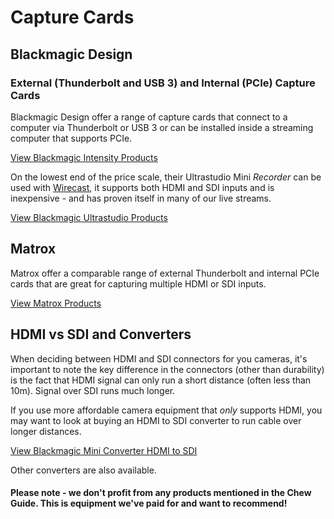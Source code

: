 # Capture Cards

## Blackmagic Design

### External (Thunderbolt and USB 3) and Internal (PCIe) Capture Cards

Blackmagic Design offer a range of capture cards that connect to a computer via Thunderbolt or USB 3 or can be installed inside a streaming computer that supports PCIe. 

[View Blackmagic Intensity Products](https://www.blackmagicdesign.com/uk/products/intensity)

On the lowest end of the price scale, their Ultrastudio Mini *Recorder* can be used with [Wirecast](http://chew.tv/guide/encoder_setup/wirecast), it supports both HDMI and SDI inputs and is inexpensive - and has proven itself in many of our live streams.

[View Blackmagic Ultrastudio Products](https://www.blackmagicdesign.com/uk/products/ultrastudiothunderbolt)

## Matrox

Matrox offer a comparable range of external Thunderbolt and internal PCIe cards that are great for capturing multiple HDMI or SDI inputs.

[View Matrox Products](http://www.matrox.com/video/en/products/)

## HDMI vs SDI and Converters

When deciding between HDMI and SDI connectors for you cameras, it's important to note the key difference in the connectors (other than durability) is the fact that HDMI signal can only run a short distance (often less than 10m). Signal over SDI runs much longer. 

If you use more affordable camera equipment that *only* supports HDMI, you may want to look at buying an HDMI to SDI converter to run cable over longer distances.

[View Blackmagic Mini Converter
HDMI to SDI](https://www.blackmagicdesign.com/uk/products/miniconverters/techspecs/)

Other converters are also available.

#### Please note - we don't profit from any products mentioned in the Chew Guide. This is equipment we've paid for and want to recommend!